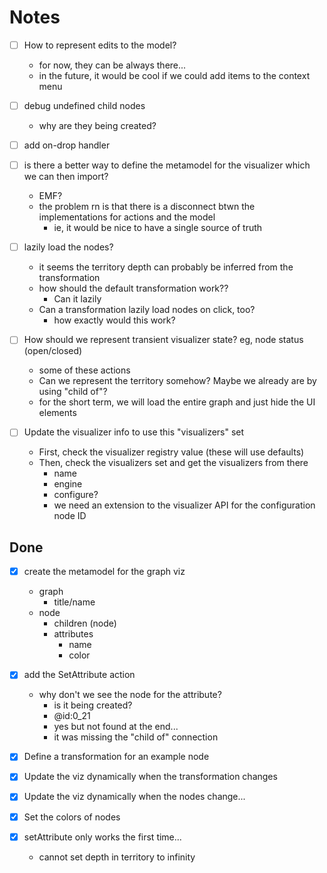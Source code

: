 # Notes
- [ ] How to represent edits to the model?
    - for now, they can be always there...
    - in the future, it would be cool if we could add items to the context menu

- [ ] debug undefined child nodes
    - why are they being created?

- [ ] add on-drop handler

- [ ] is there a better way to define the metamodel for the visualizer which we can then import?
    - EMF?
    - the problem rn is that there is a disconnect btwn the implementations for actions and the model
        - ie, it would be nice to have a single source of truth

- [ ] lazily load the nodes?
    - it seems the territory depth can probably be inferred from the transformation
    - how should the default transformation work??
        - Can it lazily
    - Can a transformation lazily load nodes on click, too?
        - how exactly would this work?

- [ ] How should we represent transient visualizer state? eg, node status (open/closed)
    - some of these actions
    - Can we represent the territory somehow? Maybe we already are by using "child of"?
    - for the short term, we will load the entire graph and just hide the UI elements

- [ ] Update the visualizer info to use this "visualizers" set
    - First, check the visualizer registry value (these will use defaults)
    - Then, check the visualizers set and get the visualizers from there
        - name
        - engine
        - configure?
        - we need an extension to the visualizer API for the configuration node ID

## Done
- [x] create the metamodel for the graph viz
    - graph
        - title/name
    - node
        - children (node)
        - attributes
            - name
            - color

- [x] add the SetAttribute action
    - why don't we see the node for the attribute?
        - is it being created?
        - @id:0_21
        - yes but not found at the end...
        - it was missing the "child of" connection

- [x] Define a transformation for an example node

- [x] Update the viz dynamically when the transformation changes

- [x] Update the viz dynamically when the nodes change...

- [x] Set the colors of nodes

- [x] setAttribute only works the first time...
    - cannot set depth in territory to infinity


